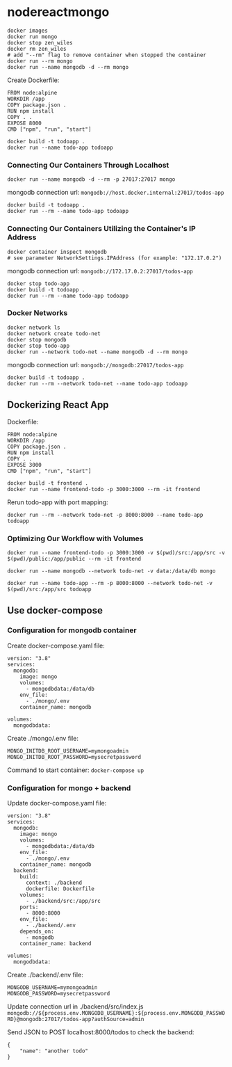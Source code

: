 # nodereactmongo

```
docker images
docker run mongo
docker stop zen_wiles
docker rm zen_wiles
# add "--rm" flag to remove container when stopped the container
docker run --rm mongo
docker run --name mongodb -d --rm mongo
```
Create Dockerfile:
```
FROM node:alpine
WORKDIR /app
COPY package.json .
RUN npm install
COPY . .
EXPOSE 8000
CMD ["npm", "run", "start"]
```

```
docker build -t todoapp .
docker run --name todo-app todoapp
```

### Connecting Our Containers Through Localhost
```
docker run --name mongodb -d --rm -p 27017:27017 mongo
```
mongodb connection url:
`mongodb://host.docker.internal:27017/todos-app`
```
docker build -t todoapp .
docker run --rm --name todo-app todoapp
```
### Connecting Our Containers Utilizing the Container's IP Address
```
docker container inspect mongodb
# see parameter NetworkSettings.IPAddress (for example: "172.17.0.2")
```
mongodb connection url:
`mongodb://172.17.0.2:27017/todos-app`
```
docker stop todo-app
docker build -t todoapp .
docker run --rm --name todo-app todoapp
```

### Docker Networks
```
docker network ls
docker network create todo-net
docker stop mongodb 
docker stop todo-app
docker run --network todo-net --name mongodb -d --rm mongo
```
mongodb connection url:
`mongodb://mongodb:27017/todos-app`
```
docker build -t todoapp .
docker run --rm --network todo-net --name todo-app todoapp
```

## Dockerizing React App
Dockerfile:
```
FROM node:alpine
WORKDIR /app
COPY package.json .
RUN npm install
COPY . .
EXPOSE 3000
CMD ["npm", "run", "start"]
```

```
docker build -t frontend .
docker run --name frontend-todo -p 3000:3000 --rm -it frontend
```

Rerun todo-app with port mapping:
```
docker run --rm --network todo-net -p 8000:8000 --name todo-app todoapp
```

### Optimizing Our Workflow with Volumes
```
docker run --name frontend-todo -p 3000:3000 -v $(pwd)/src:/app/src -v $(pwd)/public:/app/public --rm -it frontend

docker run --name mongodb --network todo-net -v data:/data/db mongo

docker run --name todo-app --rm -p 8000:8000 --network todo-net -v $(pwd)/src:/app/src todoapp
```

## Use docker-compose
### Configuration for mongodb container
Create docker-compose.yaml file:
```
version: "3.8"
services:
  mongodb:
    image: mongo
    volumes:
      - mongodbdata:/data/db
    env_file:
      - ./mongo/.env
    container_name: mongodb

volumes:
  mongodbdata:
```
Create ./mongo/.env file:
```
MONGO_INITDB_ROOT_USERNAME=mymongoadmin
MONGO_INITDB_ROOT_PASSWORD=mysecretpassword
```
Command to start container: `docker-compose up`
### Configuration for mongo + backend
Update docker-compose.yaml file:
```
version: "3.8"
services:
  mongodb:
    image: mongo
    volumes:
      - mongodbdata:/data/db
    env_file:
      - ./mongo/.env
    container_name: mongodb
  backend:
    build:
      context: ./backend
      dockerfile: Dockerfile
    volumes:
      - ./backend/src:/app/src
    ports:
      - 8000:8000
    env_file:
      - ./backend/.env
    depends_on: 
      - mongodb
    container_name: backend

volumes:
  mongodbdata:
```
Create ./backend/.env file:
```
MONGODB_USERNAME=mymongoadmin
MONGODB_PASSWORD=mysecretpassword
```
Update connection url in ./backend/src/index.js
``mongodb://${process.env.MONGODB_USERNAME}:${process.env.MONGODB_PASSWORD}@mongodb:27017/todos-app?authSource=admin``

Send JSON to POST localhost:8000/todos to check the backend:
```
{
    "name": "another todo"
}
```


